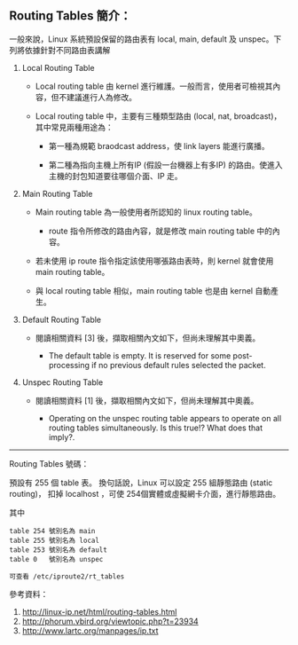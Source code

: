 Routing Tables 簡介：
---

一般來說，Linux 系統預設保留的路由表有 local, main, default 及 unspec。下列將依據針對不同路由表講解

1. Local Routing Table

	* Local routing table 由 kernel 進行維護。一般而言，使用者可檢視其內容，但不建議進行人為修改。

	* Local routing table 中，主要有三種類型路由 (local, nat, broadcast)，其中常見兩種用途為：

		* 第一種為規範 braodcast address，使 link layers 能進行廣播。

		* 第二種為指向主機上所有IP (假設一台機器上有多IP) 的路由。使進入主機的封包知道要往哪個介面、IP 走。

2. Main Routing Table

	* Main routing table 為一般使用者所認知的 linux routing table。

		* route 指令所修改的路由內容，就是修改 main routing table 中的內容。

	* 若未使用 ip route 指令指定該使用哪張路由表時，則 kernel 就會使用 main routing table。

	* 與 local routing table 相似，main routing table 也是由 kernel 自動產生。

3. Default Routing Table

	*  閱讀相關資料 [3] 後，擷取相關內文如下，但尚未理解其中奧義。

		* The default table is empty. It is reserved for some post-processing if no previous default rules selected the packet.

4. Unspec Routing Table

	* 閱讀相關資料 [1] 後，擷取相關內文如下，但尚未理解其中奧義。

		* Operating on the unspec routing table appears to operate on all routing tables simultaneously. Is this true!? What does that imply?.
---

Routing Tables 號碼：

預設有 255 個 table 表。
換句話說，Linux 可以設定 255 組靜態路由 (static routing)，
扣掉 localhost ，可使 254個實體或虛擬網卡介面，進行靜態路由。

其中

```
table 254 號別名為 main
table 255 號別名為 local
table 253 號別名為 default
table 0   號別名為 unspec

可查看 /etc/iproute2/rt_tables
```
參考資料：

1. http://linux-ip.net/html/routing-tables.html
2. http://phorum.vbird.org/viewtopic.php?t=23934
3. http://www.lartc.org/manpages/ip.txt
